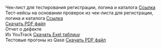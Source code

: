 Чек-лист для тестирования регистрации, логина и каталога
[Ссылка](https://docs.google.com/spreadsheets/d/1rUxwCpDI-MCtjhRQSz7fd7rcdYHkT47dN-sNfYM5oT0/edit?usp=sharing)   
Тест-кейсы на основании проверок из чек-листа для регистрации, логина и каталога
[Ссылка](https://app.qase.io/project/G9?previewMode=side&suite=62&tab=properties)   
[Скачать PDF файл](https://drive.google.com/file/d/1rzOW603CVkBX3PEHWW5Zcy6_xtBkhSs7/view?usp=sharing)  
Отчет о дефекте   
Из YouTrack [Скачать Exel таблицу](https://docs.google.com/spreadsheets/d/14T2C3e2LBzXTdWVyTq1R4Kr8zPGNfnST/edit?usp=sharing&ouid=112728395670742137623&rtpof=true&sd=true)  
Тестовые прогоны из Qase [Скачать PDF файл](https://drive.google.com/drive/folders/1ivzsDUe5pQhpo0vYkdR4EkqiTgdueH9g?usp=share_link)
